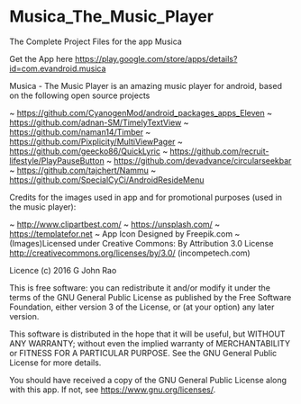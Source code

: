 # Musica_The_Music_Player

The Complete Project Files for the app Musica

Get the App here https://play.google.com/store/apps/details?id=com.evandroid.musica

Musica - The Music Player is an amazing music player for android, based on the following open source projects

~ https://github.com/CyanogenMod/android_packages_apps_Eleven
~ https://github.com/adnan-SM/TimelyTextView
~ https://github.com/naman14/Timber
~ https://github.com/Pixplicity/MultiViewPager
~ https://github.com/geecko86/QuickLyric
~ https://github.com/recruit-lifestyle/PlayPauseButton
~ https://github.com/devadvance/circularseekbar
~ https://github.com/tajchert/Nammu
~ https://github.com/SpecialCyCi/AndroidResideMenu

Credits for the images used in app and for promotional purposes (used in the music player):

~ http://www.clipartbest.com/
~ https://unsplash.com/
~ https://templatefor.net
~ App Icon Designed by Freepik.com 
~ (Images)Licensed under Creative Commons: By Attribution 3.0 License
  http://creativecommons.org/licenses/by/3.0/ (incompetech.com)

Licence
(c) 2016 G John Rao

This is free software: you can redistribute it and/or modify it under the terms of the GNU General Public License as published by the Free Software Foundation, either version 3 of the License, or (at your option) any later version.

This software is distributed in the hope that it will be useful, but WITHOUT ANY WARRANTY; without even the implied warranty of MERCHANTABILITY or FITNESS FOR A PARTICULAR PURPOSE. See the GNU General Public License for more details.

You should have received a copy of the GNU General Public License along with this app. If not, see https://www.gnu.org/licenses/.

